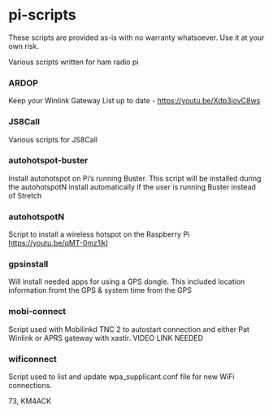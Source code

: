 # pi-scripts

These scripts are provided as-is with no warranty whatsoever. Use it at your own risk.

Various scripts written for ham radio pi

### ARDOP 
Keep your Winlink Gateway List up to date - https://youtu.be/Xdp3iovC8ws

### JS8Call 
Various scripts for JS8Call

### autohotspot-buster 
Install autohotspot on Pi’s running Buster. This script will be installed during the autohotspotN install automatically if the user is running Buster instead of Stretch

### autohotspotN
Script to install a wireless hotspot on the Raspberry Pi https://youtu.be/qMT-0mz1lkI

### gpsinstall
Will install needed apps for using a GPS dongle. This included location information fromt the GPS & system time from the GPS

### mobi-connect
Script used with Mobilinkd TNC 2 to autostart connection and either Pat Winlink or APRS gateway with xastir. VIDEO LINK NEEDED

### wificonnect 
Script used to list and update wpa_supplicant.conf file for new WiFi connections.

73,
KM4ACK
